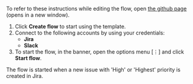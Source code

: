 To refer to these instructions while editing the flow, open [the github page]() (opens in a new window).

1.	Click **Create flow** to start using the template.
2.	Connect to the following accounts by using your credentials:
    - **Jira** 
    - **Slack**
3.	To start the flow, in the banner, open the options menu [⋮] and click **Start flow**.

The flow is started when a new issue with 'High' or 'Highest' priority is created in Jira.
